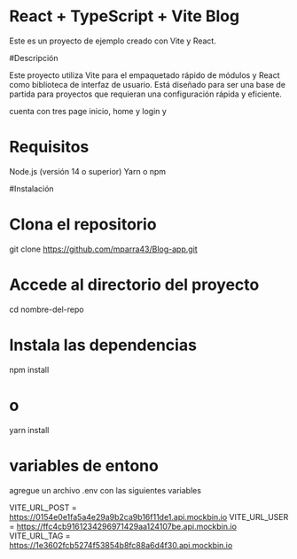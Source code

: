 # React + TypeScript + Vite  Blog 

Este es un proyecto de ejemplo creado con Vite y React.

#Descripción

Este proyecto utiliza Vite para el empaquetado rápido de módulos y React como biblioteca de interfaz de usuario. Está diseñado para ser una base de partida para proyectos que requieran una configuración rápida y eficiente.

cuenta con tres page inicio, home y login y


# Requisitos

Node.js (versión 14 o superior)
Yarn o npm

#Instalación


# Clona el repositorio
git clone https://github.com/mparra43/Blog-app.git

# Accede al directorio del proyecto
cd nombre-del-repo

# Instala las dependencias
npm install
# o
yarn install

# variables de entono 
agregue un archivo .env con las siguientes variables

VITE_URL_POST = https://0154e0e1fa5a4e29a9b2ca9b16f11de1.api.mockbin.io
VITE_URL_USER = https://ffc4cb9161234296971429aa124107be.api.mockbin.io
VITE_URL_TAG = https://1e3602fcb5274f53854b8fc88a6d4f30.api.mockbin.io